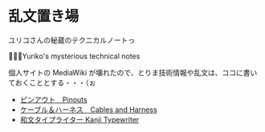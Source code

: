 # 乱文置き場
ユリコさんの秘蔵のテクニカルノートっ

👩🏻‍💻Yuriko's mysterious technical notes

個人サイトの MediaWiki が壊れたので、とりま技術情報や乱文は、ココに書いておくこととする・・・（ぉ

* [ピンアウト　Pinouts](pinouts.md)
* [ケーブル＆ハーネス　Cables and Harness](cables.md)
* [和文タイプライター Kanji Typewriter](japanese_kanji_typewriter.md)
